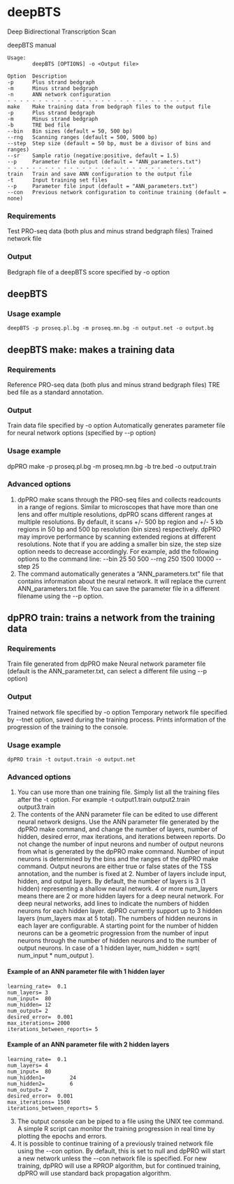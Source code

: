 # deepBTS
Deep Bidirectional Transcription Scan

deepBTS manual

```
Usage:
        deepBTS [OPTIONS] -o <Output file>

Option  Description
-p      Plus strand bedgraph
-m      Minus strand bedgraph
-n      ANN network configuration
- - - - - - - - - - - - - - - - - - - - - - - - - - - - - -
make    Make training data from bedgraph files to the output file
-p      Plus strand bedgraph
-m      Minus strand bedgraph
-b      TRE bed file
--bin   Bin sizes (default = 50, 500 bp)
--rng   Scanning ranges (default = 500, 5000 bp)
--step  Step size (default = 50 bp, must be a divisor of bins and ranges)
--sr    Sample ratio (negative:positive, default = 1.5)
--p     Parameter file output (default = "ANN_parameters.txt")
- - - - - - - - - - - - - - - - - - - - - - - - - - - - - -
train   Train and save ANN configuration to the output file
-t      Input training set files
--p     Parameter file input (default = "ANN_parameters.txt")
--con   Previous network configuration to continue training (default = none)
```

### Requirements
Test PRO-seq data (both plus and minus strand bedgraph files)
Trained network file

### Output
Bedgraph file of a deepBTS score specified by -o option

## deepBTS

### Usage example

	deepBTS -p proseq.pl.bg -m proseq.mn.bg -n output.net -o output.bg



## deepBTS make: makes a training data

### Requirements
Reference PRO-seq data (both plus and minus strand bedgraph files)
TRE bed file as a standard annotation.

### Output
Train data file specified by -o option
Automatically generates parameter file for neural network options (specified by --p option)

### Usage example

  dpPRO make -p proseq.pl.bg -m proseq.mn.bg -b tre.bed -o output.train

### Advanced options
1. dpPRO make scans through the PRO-seq files and collects readcounts in a range of regions. Similar to microscopes that have more than one lens and offer multiple resolutions, dpPRO scans different ranges at multiple resolutions. By default, it scans +/- 500 bp region and +/- 5 kb regions in 50 bp and 500 bp resolution (bin sizes) respectively. dpPRO may improve performance by scanning extended regions at different resolutions. Note that if you are adding a smaller bin size, the step size option needs to decrease accordingly.
For example, add the following options to the command line:
--bin 25 50 500 --rng 250 1500 10000 --step 25
2. The command automatically generates a “ANN_parameters.txt” file that contains information about the neural network. It will replace the current ANN_parameters.txt file. You can save the parameter file in a different filename using the --p option.

## dpPRO train: trains a network from the training data

### Requirements
Train file generated from dpPRO make
Neural network parameter file (default is the ANN_parameter.txt, can select a different file using --p option)

### Output
Trained network file specified by -o option
Temporary network file specified by --tnet option, saved during the training process.
Prints information of the progression of the training to the console.

### Usage example

	dpPRO train -t output.train -o output.net

### Advanced options
1. You can use more than one training file. Simply list all the training files after the -t option. For example
	-t output1.train output2.train output3.train
2. The contents of the ANN parameter file can be edited to use different neural network designs. Use the ANN parameter file generated by the dpPRO make command, and change the number of layers, number of hidden, desired error, max iterations, and iterations between reports. Do not change the number of input neurons and number of output neurons from what is generated by the dpPRO make command. Number of input neurons is determined by the bins and the ranges of the dpPRO make command. Output neurons are either true or false states of the TSS annotation, and the number is fixed at 2. Number of layers include input, hidden, and output layers. By default, the number of layers is 3 (1 hidden) representing a shallow neural network. 4 or more num_layers means there are 2 or more hidden layers for a deep neural network. For deep neural networks, add lines to indicate the numbers of hidden neurons for each hidden layer. dpPRO currently support up to 3 hidden layers (num_layers max at 5 total). The numbers of hidden neurons in each layer are configurable. A starting point for the number of hidden neurons can be a geometric progression from the number of input neurons through the number of hidden neurons and to the number of output neurons. In case of a 1 hidden layer, num_hidden = sqrt( num_input * num_output ). 

#### Example of an ANN parameter file with 1 hidden layer
``` 
learning_rate=	0.1
num_layers=	3
num_input=	80
num_hidden=	12
num_output=	2
desired_error=	0.001
max_iterations=	2000
iterations_between_reports=	5
```
#### Example of an ANN parameter file with 2 hidden layers
```
learning_rate=	0.1
num_layers=	4
num_input=	80
num_hidden1=		24
num_hidden2=		6
num_output=	2
desired_error=	0.001
max_iterations=	1500
iterations_between_reports=	5
```

3. The output console can be piped to a file using the UNIX tee command. A simple R script can monitor the training progression in real time by plotting the epochs and errors. 
5. It is possible to continue training of a previously trained network file using the --con option. By default, this is set to null and dpPRO will start a new network unless the --con network file is specified. For new training, dpPRO will use a RPROP algorithm, but for continued training, dpPRO will use standard back propagation algorithm. 


